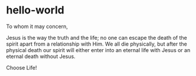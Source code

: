 # hello-world
To whom it may concern,

Jesus is the way the truth and the life; no one can escape the death of the spirit apart from a relationship with Him. We all die physically, but after the physical death our spirit will either enter into an eternal life with Jesus or an eternal death without Jesus.

Choose Life!
